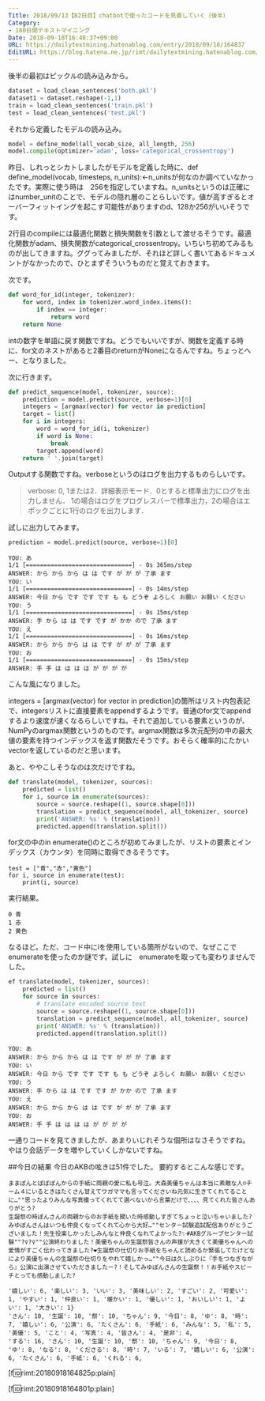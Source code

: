 ```yaml
---
Title: 2018/09/13【82日目】chatbotで使ったコードを見直していく（後半）
Category:
- 180日間テキストマイニング
Date: 2018-09-18T16:48:37+09:00
URL: https://dailytextmining.hatenablog.com/entry/2018/09/18/164837
EditURL: https://blog.hatena.ne.jp/rimt/dailytextmining.hatenablog.com/atom/entry/10257846132634155116
---
```


後半の最初はピックルの読み込みから。

```python
dataset = load_clean_sentences('both.pkl')
dataset1 = dataset.reshape(-1,1)
train = load_clean_sentences('train.pkl')
test = load_clean_sentences('test.pkl')
```

それから定義したモデルの読み込み。

```python
model = define_model(all_vocab_size, all_length, 256)
model.compile(optimizer='adam', loss='categorical_crossentropy')
```

昨日、しれっとシカトしましたがモデルを定義した時に、def define_model(vocab, timesteps, n_units):←n_unitsが何なのか調べていなかったです。実際に使う時は　256を指定していますね。n_unitsというのは正確にはnumber_unitのことで、モデルの隠れ層のことらしいです。値が高すぎるとオーバーフィットイングを起こす可能性がありますのd、128か256がいいそうです。

2行目のcompileには最適化関数と損失関数を引数として渡せるそうです。最適化関数がadam、損失関数がcategorical_crossentropy。いちいち初めてみるものが出してきますね。ググってみましたが、それほど詳しく書いてあるドキュメントがなかったので、ひとまずそういうものだと覚えておきます。

次です。
```python
def word_for_id(integer, tokenizer):
	for word, index in tokenizer.word_index.items():
		if index == integer:
			return word
	return None
```
intの数字を単語に戻す関数ですね。どうでもいいですが、関数を定義する時に、for文のネストがあると2番目のreturnがNoneになるんですね。ちょっとへー、となりました。

次に行きます。

```python
def predict_sequence(model, tokenizer, source):
	prediction = model.predict(source, verbose=1)[0]
	integers = [argmax(vector) for vector in prediction]
	target = list()
	for i in integers:
		word = word_for_id(i, tokenizer)
		if word is None:
			break
		target.append(word)
	return ' '.join(target)
```

Outputする関数ですね。verboseというのはログを出力するものらしいです。
> verbose: 0, 1または2．詳細表示モード．0とすると標準出力にログを出力しません． 1の場合はログをプログレスバーで標準出力，2の場合はエポックごとに1行のログを出力します．

試しに出力してみます。
```python
prediction = model.predict(source, verbose=1)[0]
```
```
YOU: あ
1/1 [==============================] - 0s 365ms/step
ANSWER: から から から は は です が が が 了承 ます
YOU: い
1/1 [==============================] - 0s 14ms/step
ANSWER: 今日 から です です です も も どうぞ よろしく お願い お願い ください
YOU: う
1/1 [==============================] - 0s 15ms/step
ANSWER: 手 から は は です です が かか ので 了承 ます
YOU: え
1/1 [==============================] - 0s 16ms/step
ANSWER: から から から は は です が が が 了承 ます
YOU: お
1/1 [==============================] - 0s 15ms/step
ANSWER: 手 手 は は は は が が が が
```
こんな風になりました。

integers = [argmax(vector) for vector in prediction]の箇所はリスト内包表記で、integersリストに直接要素をappendするようです。普通のfor文でappendするより速度が速くなるらしいですね。それで追加している要素というのが、NumPyのargmax関数というのものです。argmax関数は多次元配列の中の最大値の要素を持つインデックスを返す関数だそうです。おそらく確率的にたかいvectorを返しているのだと思います。

あと、ややこしそうなのは次だけですね。
```python
def translate(model, tokenizer, sources):
	predicted = list()
	for i, source in enumerate(sources):
		source = source.reshape((1, source.shape[0]))
		translation = predict_sequence(model, all_tokenizer, source)
		print('ANSWER: %s' % (translation))
		predicted.append(translation.split())
```

for文の中のin enumerate()のところが初めてみましたが、リストの要素とインデックス（カウンタ）を同時に取得できるそうです。
```
test = ["青","赤","黄色"]
for i, source in enumerate(test):
    print(i, source)
```
実行結果。
```
0 青
1 赤
2 黄色
```

なるほど。ただ、コード中にiを使用している箇所がないので、なぜここでenumerateを使ったのか謎です。試しに　enumerateを取っても変わりませんでした。
```python
ef translate(model, tokenizer, sources):
	predicted = list()
	for source in sources:
		# translate encoded source text
		source = source.reshape((1, source.shape[0]))
		translation = predict_sequence(model, all_tokenizer, source)
		print('ANSWER: %s' % (translation))
		predicted.append(translation.split())
```
```
YOU: あ
ANSWER: から から から は は です が が が 了承 ます
YOU: い
ANSWER: 今日 から です です です も も どうぞ よろしく お願い お願い ください
YOU: う
ANSWER: 手 から は は です です が かか ので 了承 ます
YOU: え
ANSWER: から から から は は です が が が 了承 ます
YOU: お
ANSWER: 手 手 は は は は が が が が
```

一通りコードを見てきましたが、あまりいじれそうな個所はなさそうですね。
やはり会話データを増やしていくしかないですね。


##今日の結果
今日のAKBの呟きは51件でした。
要約するとこんな感じです。
```
ままぽんとぱぱぽんからの手紙に両親の愛に私も号泣。大森美優ちゃんは本当に素敵な人☺️チーム４にいるときはたくさん甘えてワガママも言ってくださいね元気に生きてくれてることに…""思ったよりみんな写真撮ってくれてて選べないから言葉だけで、、、、見てくれた皆さんありがとう?
生誕祭の時ぽんさんの両親からのお手紙を聞いた時感動しすぎてちょっと泣いちゃいました?
みゆぽんさんはいつも仲良くなってくれて心から大好…""センター試験追試配信ありがとうございました！先生役楽しかったしみんなと仲良くなれてよかった?✨#AKBグループセンター試験""?‍♀️?‍♀️""公演終わりました！美優ちゃんの生誕祭皆さんの声援が大きくて美優ちゃんへの愛情がすごく伝わってきました?❤️生誕祭の仕切りお手紙をちゃんと読めるか緊張してたけどなにより美優ちゃんの生誕祭の仕切りをやれて嬉しかっ…""今日は久しぶりに『手をつなぎながら』公演に出演させていただきましたー?！そしてみゆぽんさんの生誕祭！！お手紙やスピーチとっても感動しました?
```
```
'嬉しい': 6, '楽しい': 3, 'いい': 3, '美味しい': 2, 'すごい': 2, '可愛い': 1, 'やすい': 1, '仲良い': 1, '暖かい': 1, '優しい': 1, 'おいしい': 1, 'よい': 1, '大きい': 1}
'さん': 10, '生誕': 10, '祭': 10, 'ちゃん': 9, '今日': 8, 'ゆ': 8, '時': 7, '嬉しい': 6, '公演': 6, 'たくさん': 6, '手紙': 6, 'みんな': 5, '私': 5, '美優': 5, 'こと': 4, '写真': 4, '皆さん': 4, '是非': 4,
'する': 16, 'さん': 10, '生誕': 10, '祭': 10, 'ちゃん': 9, '今日': 8, 'ゆ': 8, 'なる': 8, 'くださる': 8, '時': 7, 'いる': 7, '嬉しい': 6, '公演': 6, 'たくさん': 6, '手紙': 6, 'くれる': 6,
```
[f:id:rimt:20180918164825p:plain]

[f:id:rimt:20180918164801p:plain]
